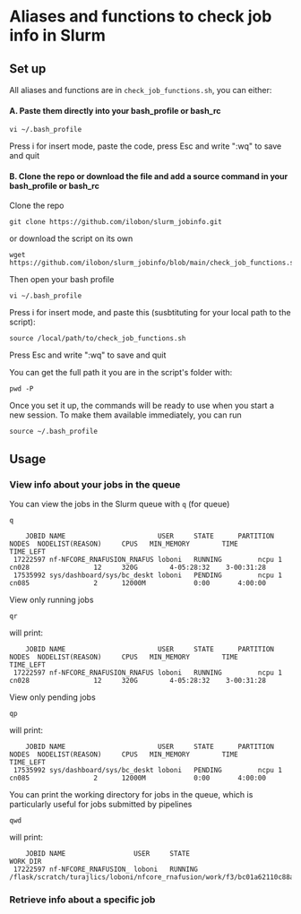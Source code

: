 # Aliases and functions to check job info in Slurm


## Set up

All aliases and functions are in `check_job_functions.sh`, you can either:

#### A. Paste them directly into your bash_profile or bash_rc
```
vi ~/.bash_profile
```
Press i for insert mode, paste the code, press Esc and write ":wq" to save and quit

#### B. Clone the repo or download the file and add a source command in your bash_profile or bash_rc

Clone the repo
```
git clone https://github.com/ilobon/slurm_jobinfo.git
```
or download the script on its own
```
wget https://github.com/ilobon/slurm_jobinfo/blob/main/check_job_functions.sh
```
Then open your bash profile
```
vi ~/.bash_profile
```
Press i for insert mode, and paste this (susbtituting for your local path to the script):
```
source /local/path/to/check_job_functions.sh
```
Press Esc and write ":wq" to save and quit

You can get the full path it you are in the script's folder with:
```
pwd -P
```

Once you set it up, the commands will be ready to use when you start a new session. To make them available immediately, you can run
```
source ~/.bash_profile
```
## Usage

### View info about your jobs in the queue 

You can view the jobs in the Slurm queue with `q` (for queue)
```
q
```
```
    JOBID NAME                       USER     STATE      PARTITION NODES  NODELIST(REASON)     CPUS   MIN_MEMORY        TIME     TIME_LEFT
 17222597 nf-NFCORE_RNAFUSION_RNAFUS loboni   RUNNING         ncpu 1      cn028                12     320G        4-05:28:32    3-00:31:28
 17535992 sys/dashboard/sys/bc_deskt loboni   PENDING         ncpu 1      cn085                2      12000M            0:00       4:00:00
```
View only running jobs
```
qr
```
will print:
```
    JOBID NAME                       USER     STATE      PARTITION NODES  NODELIST(REASON)     CPUS   MIN_MEMORY        TIME     TIME_LEFT
 17222597 nf-NFCORE_RNAFUSION_RNAFUS loboni   RUNNING         ncpu 1      cn028                12     320G        4-05:28:32    3-00:31:28
```
View only pending jobs
```
qp
```
will print:
```
    JOBID NAME                       USER     STATE      PARTITION NODES  NODELIST(REASON)     CPUS   MIN_MEMORY        TIME     TIME_LEFT
 17535992 sys/dashboard/sys/bc_deskt loboni   PENDING         ncpu 1      cn085                2      12000M            0:00       4:00:00
```
You can print the working directory for jobs in the queue, which is particularly useful for jobs submitted by pipelines
```
qwd
```
will print:
```
    JOBID NAME                 USER     STATE                                                                                             WORK_DIR
 17222597 nf-NFCORE_RNAFUSION_ loboni   RUNNING            /flask/scratch/turajlics/loboni/nfcore_rnafusion/work/f3/bc01a62110c88ac7bdcd5846aa694e
```

### Retrieve info about a specific job
